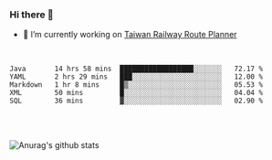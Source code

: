 ### Hi there 👋

- 🔭 I’m currently working on [Taiwan Railway Route Planner](https://github.com/Taiwan-Railway-Route-Planner)

<br/>

<!--START_SECTION:waka-->
```text
Java       14 hrs 58 mins  ██████████████████░░░░░░░   72.17 % 
YAML       2 hrs 29 mins   ███░░░░░░░░░░░░░░░░░░░░░░   12.00 % 
Markdown   1 hr 8 mins     █▒░░░░░░░░░░░░░░░░░░░░░░░   05.53 % 
XML        50 mins         █░░░░░░░░░░░░░░░░░░░░░░░░   04.04 % 
SQL        36 mins         ▓░░░░░░░░░░░░░░░░░░░░░░░░   02.90 % 
```
<!--END_SECTION:waka-->

<br/>
<br/>

![Anurag's github stats](https://github-readme-stats.vercel.app/api?username=DepickereSven&show_icons=true&theme=tokyonight)



<!--
**DepickereSven/DepickereSven** is a ✨ _special_ ✨ repository because its `README.md` (this file) appears on your GitHub profile.

Here are some ideas to get you started:

- 🔭 I’m currently working on ...
- 🌱 I’m currently learning ...
- 👯 I’m looking to collaborate on ...
- 🤔 I’m looking for help with ...
- 💬 Ask me about ...
- 📫 How to reach me: ...
- 😄 Pronouns: ...
- ⚡ Fun fact: ...
-->
